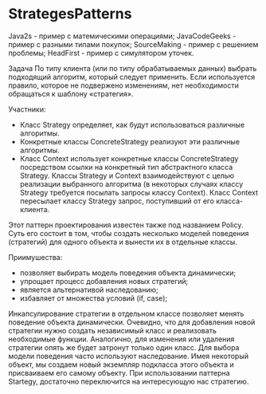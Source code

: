 # StrategesPatterns

Java2s - пример с матемическими операциями;
JavaCodeGeeks - пример с разными типами покупок;
SourceMaking - пример с решением проблемы;
HeadFirst - пример с симулятором уточек.

Задача
По типу клиента (или по типу обрабатываемых данных) выбрать подходящий алгоритм, который следует применить. 
Если используется правило, которое не подвержено изменениям, нет необходимости обращаться к шаблону «стратегия».

Участники:
- Класс Strategy определяет, как будут использоваться различные алгоритмы.
- Конкретные классы ConcreteStrategy реализуют эти различные алгоритмы.
- Класс Context использует конкретные классы ConcreteStrategy посредством ссылки на конкретный тип абстрактного 
класса Strategy. Классы Strategy и Context взаимодействуют с целью реализации выбранного алгоритма 
(в некоторых случаях классу Strategy требуется посылать запросы классу Context). 
Класс Context пересылает классу Strategy запрос, поступивший от его класса-клиента.

Этот паттерн проектирования известен также под названием Policy. 
Суть его состоит в том, чтобы создать несколько моделей поведения (стратегий) 
для одного объекта и вынести их в отдельные классы. 

Приимушества:
- позволяет выбирать модель поведения объекта динамически;
- упрощает процесс добавления новых стратегий;
- является альтернативой наследованию;
- избавляет от множества условий (if, case);

Инкапсулирование стратегии в отдельном классе позволяет менять поведение объекта динамически. 
Очевидно, что для добавления новой стратегии нужно создать независимый класс и реализовать необходимые функции. 
Аналогично, для изменения или удаления стратегии опять же будет затронут только один класс.
Для выбора модели поведения часто используют наследование. Имея некоторый объект, мы создаем новый экземпляр 
подкласса этого объекта и присваиваем его самому объекту. 
При использовании паттерна Startegy, достаточно переключится на интересующую нас стратегию.
